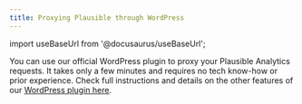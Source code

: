 ```yaml
---
title: Proxying Plausible through WordPress
---
```


import useBaseUrl from '@docusaurus/useBaseUrl';

You can use our official WordPress plugin to proxy your Plausible Analytics requests. It takes only a few minutes and requires no tech know-how or prior experience. Check full instructions and details on the other features of our [WordPress plugin here](https://plausible.io/wordpress-analytics-plugin).
